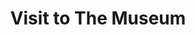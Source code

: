 ---
layout: post
title: 'Visit to The Museum'
excerpt: A stroll around town turned out to be enlightening
tags: town museum
---
